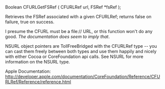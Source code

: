     
 Boolean CFURLGetFSRef (
    CFURLRef url,
    FSRef *fsRef
 );


Retrieves the FSRef associated with a given CFURLRef; returns false on failure, true on success.

I presume the CFURL must be a file:// URL, or this function won't do any good. *The documentation does seem to imply that*.

NSURL object pointers are TollFreeBridged with the CFURLRef type -- you can cast them freely between both types and use them happily and nicely with either Cocoa or CoreFoundation api calls. See NSURL for more information on the NSURL type.

Apple Documentation:
http://developer.apple.com/documentation/CoreFoundation/Reference/CFURLRef/Reference/reference.html
